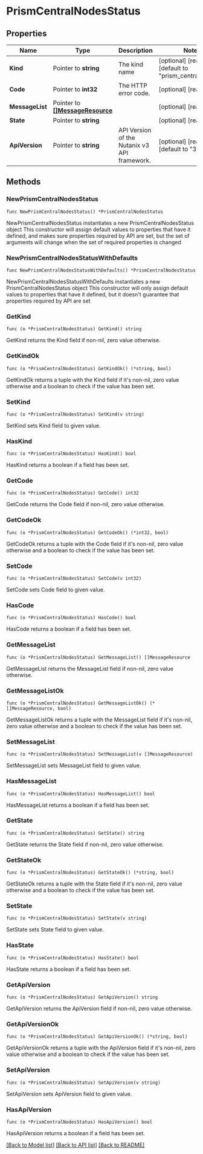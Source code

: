 # PrismCentralNodesStatus

## Properties

Name | Type | Description | Notes
------------ | ------------- | ------------- | -------------
**Kind** | Pointer to **string** | The kind name | [optional] [readonly] [default to "prism_central_nodes"]
**Code** | Pointer to **int32** | The HTTP error code. | [optional] [readonly] 
**MessageList** | Pointer to [**[]MessageResource**](MessageResource.md) |  | [optional] [readonly] 
**State** | Pointer to **string** |  | [optional] [readonly] 
**ApiVersion** | Pointer to **string** | API Version of the Nutanix v3 API framework. | [optional] [readonly] [default to "3.1.0"]

## Methods

### NewPrismCentralNodesStatus

`func NewPrismCentralNodesStatus() *PrismCentralNodesStatus`

NewPrismCentralNodesStatus instantiates a new PrismCentralNodesStatus object
This constructor will assign default values to properties that have it defined,
and makes sure properties required by API are set, but the set of arguments
will change when the set of required properties is changed

### NewPrismCentralNodesStatusWithDefaults

`func NewPrismCentralNodesStatusWithDefaults() *PrismCentralNodesStatus`

NewPrismCentralNodesStatusWithDefaults instantiates a new PrismCentralNodesStatus object
This constructor will only assign default values to properties that have it defined,
but it doesn't guarantee that properties required by API are set

### GetKind

`func (o *PrismCentralNodesStatus) GetKind() string`

GetKind returns the Kind field if non-nil, zero value otherwise.

### GetKindOk

`func (o *PrismCentralNodesStatus) GetKindOk() (*string, bool)`

GetKindOk returns a tuple with the Kind field if it's non-nil, zero value otherwise
and a boolean to check if the value has been set.

### SetKind

`func (o *PrismCentralNodesStatus) SetKind(v string)`

SetKind sets Kind field to given value.

### HasKind

`func (o *PrismCentralNodesStatus) HasKind() bool`

HasKind returns a boolean if a field has been set.

### GetCode

`func (o *PrismCentralNodesStatus) GetCode() int32`

GetCode returns the Code field if non-nil, zero value otherwise.

### GetCodeOk

`func (o *PrismCentralNodesStatus) GetCodeOk() (*int32, bool)`

GetCodeOk returns a tuple with the Code field if it's non-nil, zero value otherwise
and a boolean to check if the value has been set.

### SetCode

`func (o *PrismCentralNodesStatus) SetCode(v int32)`

SetCode sets Code field to given value.

### HasCode

`func (o *PrismCentralNodesStatus) HasCode() bool`

HasCode returns a boolean if a field has been set.

### GetMessageList

`func (o *PrismCentralNodesStatus) GetMessageList() []MessageResource`

GetMessageList returns the MessageList field if non-nil, zero value otherwise.

### GetMessageListOk

`func (o *PrismCentralNodesStatus) GetMessageListOk() (*[]MessageResource, bool)`

GetMessageListOk returns a tuple with the MessageList field if it's non-nil, zero value otherwise
and a boolean to check if the value has been set.

### SetMessageList

`func (o *PrismCentralNodesStatus) SetMessageList(v []MessageResource)`

SetMessageList sets MessageList field to given value.

### HasMessageList

`func (o *PrismCentralNodesStatus) HasMessageList() bool`

HasMessageList returns a boolean if a field has been set.

### GetState

`func (o *PrismCentralNodesStatus) GetState() string`

GetState returns the State field if non-nil, zero value otherwise.

### GetStateOk

`func (o *PrismCentralNodesStatus) GetStateOk() (*string, bool)`

GetStateOk returns a tuple with the State field if it's non-nil, zero value otherwise
and a boolean to check if the value has been set.

### SetState

`func (o *PrismCentralNodesStatus) SetState(v string)`

SetState sets State field to given value.

### HasState

`func (o *PrismCentralNodesStatus) HasState() bool`

HasState returns a boolean if a field has been set.

### GetApiVersion

`func (o *PrismCentralNodesStatus) GetApiVersion() string`

GetApiVersion returns the ApiVersion field if non-nil, zero value otherwise.

### GetApiVersionOk

`func (o *PrismCentralNodesStatus) GetApiVersionOk() (*string, bool)`

GetApiVersionOk returns a tuple with the ApiVersion field if it's non-nil, zero value otherwise
and a boolean to check if the value has been set.

### SetApiVersion

`func (o *PrismCentralNodesStatus) SetApiVersion(v string)`

SetApiVersion sets ApiVersion field to given value.

### HasApiVersion

`func (o *PrismCentralNodesStatus) HasApiVersion() bool`

HasApiVersion returns a boolean if a field has been set.


[[Back to Model list]](../README.md#documentation-for-models) [[Back to API list]](../README.md#documentation-for-api-endpoints) [[Back to README]](../README.md)


